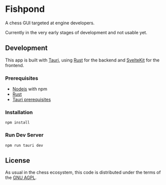 # Fishpond

A chess GUI targeted at engine developers.

Currently in the very early stages of development and not usable yet.

## Development

This app is built with [Tauri](https://tauri.app/), using [Rust](https://www.rust-lang.org/) for the backend and [SvelteKit](https://kit.svelte.dev/) for the frontend.

### Prerequisites

- [Nodejs](https://nodejs.org/en/download) with npm
- [Rust](https://www.rust-lang.org/)
- [Tauri prerequisites](https://tauri.app/v1/guides/getting-started/prerequisites)

### Installation

```cli
npm install
```

### Run Dev Server

```cli
npm run tauri dev
```

## License

As usual in the chess ecosystem, this code is distributed under the terms of the [GNU AGPL](LICENSE).
